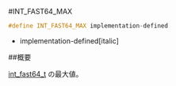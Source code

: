 #INT_FAST64_MAX
```cpp
#define INT_FAST64_MAX implementation-defined
```
* implementation-defined[italic]

##概要


[int_fast64_t](/reference/cstdint/int_fast64_t.md) の最大値。
